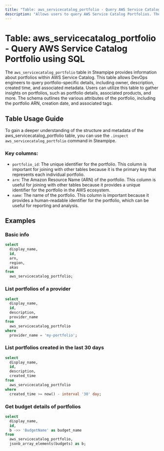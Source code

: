 ```yaml
---
title: "Table: aws_servicecatalog_portfolio - Query AWS Service Catalog Portfolio using SQL"
description: "Allows users to query AWS Service Catalog Portfolios. The aws_servicecatalog_portfolio table in Steampipe provides information about portfolios within AWS Service Catalog. This table allows DevOps engineers to query portfolio-specific details, including owner, description, created time, and associated metadata. Users can utilize this table to gather insights on portfolios, such as portfolio details, associated products, and more. The schema outlines the various attributes of the portfolio, including the portfolio ARN, creation date, and associated tags."
---
```


# Table: aws_servicecatalog_portfolio - Query AWS Service Catalog Portfolio using SQL

The `aws_servicecatalog_portfolio` table in Steampipe provides information about portfolios within AWS Service Catalog. This table allows DevOps engineers to query portfolio-specific details, including owner, description, created time, and associated metadata. Users can utilize this table to gather insights on portfolios, such as portfolio details, associated products, and more. The schema outlines the various attributes of the portfolio, including the portfolio ARN, creation date, and associated tags.

## Table Usage Guide

To gain a deeper understanding of the structure and metadata of the aws_servicecatalog_portfolio table, you can use the `.inspect aws_servicecatalog_portfolio` command in Steampipe.

### Key columns:

- `portfolio_id`: The unique identifier for the portfolio. This column is important for joining with other tables because it is the primary key that represents each individual portfolio.
- `arn`: The Amazon Resource Name (ARN) of the portfolio. This column is useful for joining with other tables because it provides a unique identifier for the portfolio in the AWS ecosystem.
- `name`: The name of the portfolio. This column is important because it provides a human-readable identifier for the portfolio, which can be useful for reporting and analysis.

## Examples

### Basic info

```sql
select
  display_name,
  id,
  arn,
  region,
  akas
from
  aws_servicecatalog_portfolio;
```

### List portfolios of a provider

```sql
select
  display_name,
  id,
  description,
  provider_name
from
  aws_servicecatalog_portfolio
where
  provider_name = 'my-portfolio';
```

### List portfolios created in the last 30 days

```sql
select
  display_name,
  id,
  description,
  created_time
from
  aws_servicecatalog_portfolio
where
  created_time >= now() - interval '30' day;
```

### Get budget details of portfolios

```sql
select
  display_name,
  id,
  b ->> 'BudgetName' as budget_name
from
  aws_servicecatalog_portfolio,
  jsonb_array_elements(budgets) as b;
```